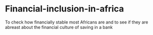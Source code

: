 # Financial-inclusion-in-africa
To check how financially stable most Africans are and to see if they are abreast about the financial culture of saving in a bank
